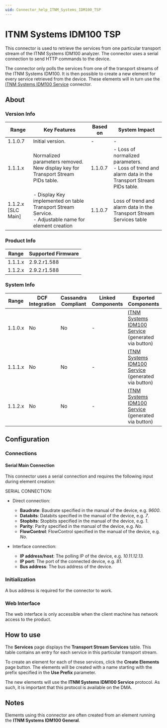 ```yaml
---
uid: Connector_help_ITNM_Systems_IDM100_TSP
---
```


# ITNM Systems IDM100 TSP

This connector is used to retrieve the services from one particular transport stream of the ITNM Systems IDM100 analyzer. The connector uses a serial connection to send HTTP commands to the device.

The connector only polls the services from one of the transport streams of the ITNM Systems IDM100. It is then possible to create a new element for every service retrieved from the device. These elements will in turn use the [ITNM Systems IDM100 Service](xref:Connector_help_ITNM_Systems_IDM100_Service) connector.

## About

### Version Info

| Range | Key Features | Based on | System Impact |
|--|--|--|--|
| 1.1.0.7 | Initial version. | - | - |
| 1.1.1.x | Normalized parameters removed. New display key for Transport Stream PIDs table. | 1.1.0.7 | - Loss of normalized parameters. <br>- Loss of trend and alarm data in the Transport Stream PIDs table. |
| 1.1.2.x [SLC Main] | - Display Key implemented on table Transport Stream Service. <br>- Adjustable name for element creation | 1.1.0.7 | Loss of trend and alarm data in the Transport Stream Services table |

### Product Info

| Range     | Supported Firmware     |
|-----------|------------------------|
| 1.1.1.x   | 2.9.2.r1.588           |
| 1.1.2.x   | 2.9.2.r1.588           |

### System Info

| Range | DCF Integration | Cassandra Compliant | Linked Components | Exported Components |
|--|--|--|--|--|
| 1.1.0.x | No | No | - | [ITNM Systems IDM100 Service](xref:Connector_help_ITNM_Systems_IDM100_Service) (generated via button) |
| 1.1.1.x | No | No | - | [ITNM Systems IDM100 Service](xref:Connector_help_ITNM_Systems_IDM100_Service) (generated via button) |
| 1.1.2.x | No | No | - | [ITNM Systems IDM100 Service](xref:Connector_help_ITNM_Systems_IDM100_Service) (generated via button) |

## Configuration

### Connections

#### Serial Main Connection

This connector uses a serial connection and requires the following input during element creation:

SERIAL CONNECTION:

- Direct connection:

  - **Baudrate**: Baudrate specified in the manual of the device, e.g. *9600*.
  - **Databits**: Databits specified in the manual of the device, e.g. *7*.
  - **Stopbits**: Stopbits specified in the manual of the device, e.g. *1*.
  - **Parity**: Parity specified in the manual of the device, e.g. *No*.
  - **FlowControl**: FlowControl specified in the manual of the device, e.g. *No*.

- Interface connection:

  - **IP address/host**: The polling IP of the device, e.g. *10.11.12.13.*
  - **IP port**: The port of the connected device, e.g. *81.*
  - **Bus address**: The bus address of the device.

### Initialization

A bus address is required for the connector to work.

### Web Interface

The web interface is only accessible when the client machine has network access to the product.

## How to use

The **Services** page displays the **Transport Stream Services** table. This table contains an entry for each service in this particular transport stream.

To create an element for each of these services, click the **Create Elements** page button. The elements will be created with a name starting with the prefix specified in the **Use Prefix** parameter.

The new elements will use the **ITNM Systems IDM100 Service** protocol. As such, it is important that this protocol is available on the DMA.

## Notes

Elements using this connector are often created from an element running the **ITNM Systems IDM100 General**.
